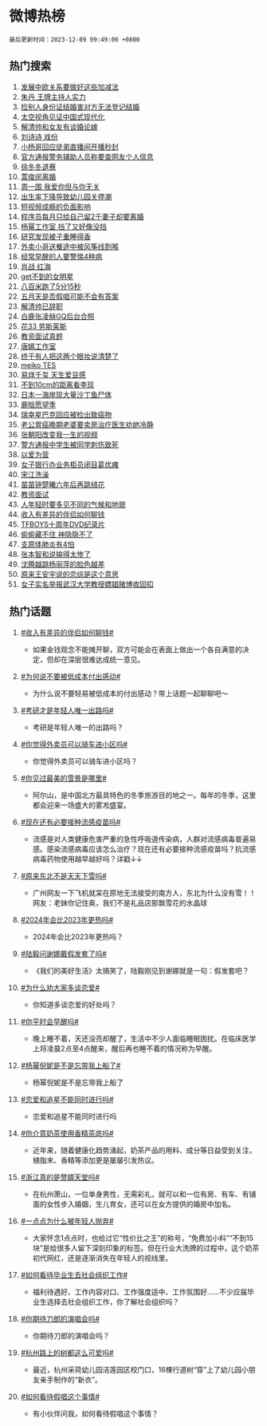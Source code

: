# 微博热榜

`最后更新时间：2023-12-09 09:49:00 +0800`

## 热门搜索

1. [发展中欧关系要做好这些加减法](https://m.weibo.cn/search?containerid=100103type%3D1%26t%3D10%26q%3D%23%E5%8F%91%E5%B1%95%E4%B8%AD%E6%AC%A7%E5%85%B3%E7%B3%BB%E8%A6%81%E5%81%9A%E5%A5%BD%E8%BF%99%E4%BA%9B%E5%8A%A0%E5%87%8F%E6%B3%95%23&stream_entry_id=51&isnewpage=1&extparam=seat%3D1%26c_type%3D51%26dgr%3D0%26q%3D%2523%25E5%258F%2591%25E5%25B1%2595%25E4%25B8%25AD%25E6%25AC%25A7%25E5%2585%25B3%25E7%25B3%25BB%25E8%25A6%2581%25E5%2581%259A%25E5%25A5%25BD%25E8%25BF%2599%25E4%25BA%259B%25E5%258A%25A0%25E5%2587%258F%25E6%25B3%2595%2523%26cate%3D10103%26filter_type%3Drealtimehot%26stream_entry_id%3D51%26pos%3D0%26display_time%3D1702086539%26pre_seqid%3D170208653943300380105)
1. [朱丹 王牌主持人实力](https://m.weibo.cn/search?containerid=100103type%3D1%26t%3D10%26q%3D%E6%9C%B1%E4%B8%B9+%E7%8E%8B%E7%89%8C%E4%B8%BB%E6%8C%81%E4%BA%BA%E5%AE%9E%E5%8A%9B&stream_entry_id=31&isnewpage=1&extparam=seat%3D1%26c_type%3D31%26dgr%3D0%26q%3D%25E6%259C%25B1%25E4%25B8%25B9%2520%25E7%258E%258B%25E7%2589%258C%25E4%25B8%25BB%25E6%258C%2581%25E4%25BA%25BA%25E5%25AE%259E%25E5%258A%259B%26flag%3D2%26filter_type%3Drealtimehot%26pos%3D0%26stream_entry_id%3D31%26band_rank%3D1%26realpos%3D1%26lcate%3D5001%26cate%3D5001%26display_time%3D1702086539%26pre_seqid%3D170208653943300380105)
1. [捡别人身份证结婚害对方无法登记结婚](https://m.weibo.cn/search?containerid=100103type%3D1%26t%3D10%26q%3D%23%E6%8D%A1%E5%88%AB%E4%BA%BA%E8%BA%AB%E4%BB%BD%E8%AF%81%E7%BB%93%E5%A9%9A%E5%AE%B3%E5%AF%B9%E6%96%B9%E6%97%A0%E6%B3%95%E7%99%BB%E8%AE%B0%E7%BB%93%E5%A9%9A%23&stream_entry_id=31&isnewpage=1&extparam=seat%3D1%26c_type%3D31%26dgr%3D0%26q%3D%2523%25E6%258D%25A1%25E5%2588%25AB%25E4%25BA%25BA%25E8%25BA%25AB%25E4%25BB%25BD%25E8%25AF%2581%25E7%25BB%2593%25E5%25A9%259A%25E5%25AE%25B3%25E5%25AF%25B9%25E6%2596%25B9%25E6%2597%25A0%25E6%25B3%2595%25E7%2599%25BB%25E8%25AE%25B0%25E7%25BB%2593%25E5%25A9%259A%2523%26flag%3D1%26filter_type%3Drealtimehot%26pos%3D1%26stream_entry_id%3D31%26band_rank%3D2%26realpos%3D2%26lcate%3D5001%26cate%3D5001%26display_time%3D1702086539%26pre_seqid%3D170208653943300380105)
1. [太空视角见证中国式现代化](https://m.weibo.cn/search?containerid=100103type%3D1%26t%3D10%26q%3D%23%E5%A4%AA%E7%A9%BA%E8%A7%86%E8%A7%92%E8%A7%81%E8%AF%81%E4%B8%AD%E5%9B%BD%E5%BC%8F%E7%8E%B0%E4%BB%A3%E5%8C%96%23&stream_entry_id=31&isnewpage=1&extparam=seat%3D1%26c_type%3D31%26dgr%3D0%26q%3D%2523%25E5%25A4%25AA%25E7%25A9%25BA%25E8%25A7%2586%25E8%25A7%2592%25E8%25A7%2581%25E8%25AF%2581%25E4%25B8%25AD%25E5%259B%25BD%25E5%25BC%258F%25E7%258E%25B0%25E4%25BB%25A3%25E5%258C%2596%2523%26flag%3D0%26filter_type%3Drealtimehot%26pos%3D2%26stream_entry_id%3D31%26band_rank%3D3%26realpos%3D3%26lcate%3D5001%26cate%3D5001%26display_time%3D1702086539%26pre_seqid%3D170208653943300380105)
1. [解清帅和女友有谈婚论嫁](https://m.weibo.cn/search?containerid=100103type%3D1%26t%3D10%26q%3D%23%E8%A7%A3%E6%B8%85%E5%B8%85%E5%92%8C%E5%A5%B3%E5%8F%8B%E6%9C%89%E8%B0%88%E5%A9%9A%E8%AE%BA%E5%AB%81%23&stream_entry_id=31&isnewpage=1&extparam=seat%3D1%26c_type%3D31%26dgr%3D0%26q%3D%2523%25E8%25A7%25A3%25E6%25B8%2585%25E5%25B8%2585%25E5%2592%258C%25E5%25A5%25B3%25E5%258F%258B%25E6%259C%2589%25E8%25B0%2588%25E5%25A9%259A%25E8%25AE%25BA%25E5%25AB%2581%2523%26flag%3D2%26filter_type%3Drealtimehot%26pos%3D3%26stream_entry_id%3D31%26band_rank%3D4%26realpos%3D4%26lcate%3D5001%26cate%3D5001%26display_time%3D1702086539%26pre_seqid%3D170208653943300380105)
1. [刘诗诗 戏份](https://m.weibo.cn/search?containerid=100103type%3D1%26t%3D10%26q%3D%E5%88%98%E8%AF%97%E8%AF%97+%E6%88%8F%E4%BB%BD&stream_entry_id=31&isnewpage=1&extparam=seat%3D1%26c_type%3D31%26dgr%3D0%26q%3D%25E5%2588%2598%25E8%25AF%2597%25E8%25AF%2597%2520%25E6%2588%258F%25E4%25BB%25BD%26flag%3D1%26filter_type%3Drealtimehot%26pos%3D4%26stream_entry_id%3D31%26band_rank%3D5%26realpos%3D5%26lcate%3D5001%26cate%3D5001%26display_time%3D1702086539%26pre_seqid%3D170208653943300380105)
1. [小杨哥回应徒弟直播间开播秒封](https://m.weibo.cn/search?containerid=100103type%3D1%26t%3D10%26q%3D%23%E5%B0%8F%E6%9D%A8%E5%93%A5%E5%9B%9E%E5%BA%94%E5%BE%92%E5%BC%9F%E7%9B%B4%E6%92%AD%E9%97%B4%E5%BC%80%E6%92%AD%E7%A7%92%E5%B0%81%23&stream_entry_id=31&isnewpage=1&extparam=seat%3D1%26c_type%3D31%26dgr%3D0%26q%3D%2523%25E5%25B0%258F%25E6%259D%25A8%25E5%2593%25A5%25E5%259B%259E%25E5%25BA%2594%25E5%25BE%2592%25E5%25BC%259F%25E7%259B%25B4%25E6%2592%25AD%25E9%2597%25B4%25E5%25BC%2580%25E6%2592%25AD%25E7%25A7%2592%25E5%25B0%2581%2523%26flag%3D2%26filter_type%3Drealtimehot%26pos%3D5%26stream_entry_id%3D31%26band_rank%3D6%26realpos%3D6%26lcate%3D5001%26cate%3D5001%26display_time%3D1702086539%26pre_seqid%3D170208653943300380105)
1. [官方通报警务辅助人员称要查网友个人信息](https://m.weibo.cn/search?containerid=100103type%3D1%26t%3D10%26q%3D%23%E5%AE%98%E6%96%B9%E9%80%9A%E6%8A%A5%E8%AD%A6%E5%8A%A1%E8%BE%85%E5%8A%A9%E4%BA%BA%E5%91%98%E7%A7%B0%E8%A6%81%E6%9F%A5%E7%BD%91%E5%8F%8B%E4%B8%AA%E4%BA%BA%E4%BF%A1%E6%81%AF%23&stream_entry_id=31&isnewpage=1&extparam=seat%3D1%26c_type%3D31%26dgr%3D0%26q%3D%2523%25E5%25AE%2598%25E6%2596%25B9%25E9%2580%259A%25E6%258A%25A5%25E8%25AD%25A6%25E5%258A%25A1%25E8%25BE%2585%25E5%258A%25A9%25E4%25BA%25BA%25E5%2591%2598%25E7%25A7%25B0%25E8%25A6%2581%25E6%259F%25A5%25E7%25BD%2591%25E5%258F%258B%25E4%25B8%25AA%25E4%25BA%25BA%25E4%25BF%25A1%25E6%2581%25AF%2523%26flag%3D16%26filter_type%3Drealtimehot%26pos%3D6%26stream_entry_id%3D31%26band_rank%3D7%26realpos%3D7%26lcate%3D5001%26cate%3D5001%26display_time%3D1702086539%26pre_seqid%3D170208653943300380105)
1. [徐冬冬退赛](https://m.weibo.cn/search?containerid=100103type%3D1%26t%3D10%26q%3D%23%E5%BE%90%E5%86%AC%E5%86%AC%E9%80%80%E8%B5%9B%23&stream_entry_id=31&isnewpage=1&extparam=seat%3D1%26c_type%3D31%26dgr%3D0%26q%3D%2523%25E5%25BE%2590%25E5%2586%25AC%25E5%2586%25AC%25E9%2580%2580%25E8%25B5%259B%2523%26flag%3D1%26filter_type%3Drealtimehot%26pos%3D7%26stream_entry_id%3D31%26band_rank%3D8%26realpos%3D8%26lcate%3D5001%26cate%3D5001%26display_time%3D1702086539%26pre_seqid%3D170208653943300380105)
1. [蒿俊闵离婚](https://m.weibo.cn/search?containerid=100103type%3D1%26t%3D10%26q%3D%23%E8%92%BF%E4%BF%8A%E9%97%B5%E7%A6%BB%E5%A9%9A%23&stream_entry_id=31&isnewpage=1&extparam=seat%3D1%26c_type%3D31%26dgr%3D0%26q%3D%2523%25E8%2592%25BF%25E4%25BF%258A%25E9%2597%25B5%25E7%25A6%25BB%25E5%25A9%259A%2523%26flag%3D1%26filter_type%3Drealtimehot%26pos%3D8%26stream_entry_id%3D31%26band_rank%3D9%26realpos%3D9%26lcate%3D5001%26cate%3D5001%26display_time%3D1702086539%26pre_seqid%3D170208653943300380105)
1. [周一围 我爱你但与你无关](https://m.weibo.cn/search?containerid=100103type%3D1%26t%3D10%26q%3D%E5%91%A8%E4%B8%80%E5%9B%B4+%E6%88%91%E7%88%B1%E4%BD%A0%E4%BD%86%E4%B8%8E%E4%BD%A0%E6%97%A0%E5%85%B3&stream_entry_id=31&isnewpage=1&extparam=seat%3D1%26c_type%3D31%26dgr%3D0%26q%3D%25E5%2591%25A8%25E4%25B8%2580%25E5%259B%25B4%2520%25E6%2588%2591%25E7%2588%25B1%25E4%25BD%25A0%25E4%25BD%2586%25E4%25B8%258E%25E4%25BD%25A0%25E6%2597%25A0%25E5%2585%25B3%26flag%3D1%26filter_type%3Drealtimehot%26pos%3D9%26stream_entry_id%3D31%26band_rank%3D10%26realpos%3D10%26lcate%3D5001%26cate%3D5001%26display_time%3D1702086539%26pre_seqid%3D170208653943300380105)
1. [出生率下降导致幼儿园关停潮](https://m.weibo.cn/search?containerid=100103type%3D1%26t%3D10%26q%3D%23%E5%87%BA%E7%94%9F%E7%8E%87%E4%B8%8B%E9%99%8D%E5%AF%BC%E8%87%B4%E5%B9%BC%E5%84%BF%E5%9B%AD%E5%85%B3%E5%81%9C%E6%BD%AE%23&stream_entry_id=31&isnewpage=1&extparam=seat%3D1%26c_type%3D31%26dgr%3D0%26q%3D%2523%25E5%2587%25BA%25E7%2594%259F%25E7%258E%2587%25E4%25B8%258B%25E9%2599%258D%25E5%25AF%25BC%25E8%2587%25B4%25E5%25B9%25BC%25E5%2584%25BF%25E5%259B%25AD%25E5%2585%25B3%25E5%2581%259C%25E6%25BD%25AE%2523%26flag%3D2%26filter_type%3Drealtimehot%26pos%3D10%26stream_entry_id%3D31%26band_rank%3D11%26realpos%3D11%26lcate%3D5001%26cate%3D5001%26display_time%3D1702086539%26pre_seqid%3D170208653943300380105)
1. [短视频成瘾的负面影响](https://m.weibo.cn/search?containerid=100103type%3D1%26t%3D10%26q%3D%E7%9F%AD%E8%A7%86%E9%A2%91%E6%88%90%E7%98%BE%E7%9A%84%E8%B4%9F%E9%9D%A2%E5%BD%B1%E5%93%8D&stream_entry_id=31&isnewpage=1&extparam=seat%3D1%26c_type%3D31%26dgr%3D0%26q%3D%25E7%259F%25AD%25E8%25A7%2586%25E9%25A2%2591%25E6%2588%2590%25E7%2598%25BE%25E7%259A%2584%25E8%25B4%259F%25E9%259D%25A2%25E5%25BD%25B1%25E5%2593%258D%26flag%3D1%26filter_type%3Drealtimehot%26pos%3D11%26stream_entry_id%3D31%26band_rank%3D12%26realpos%3D12%26lcate%3D5001%26cate%3D5001%26display_time%3D1702086539%26pre_seqid%3D170208653943300380105)
1. [程序员每月只给自己留2千妻子却要离婚](https://m.weibo.cn/search?containerid=100103type%3D1%26t%3D10%26q%3D%23%E7%A8%8B%E5%BA%8F%E5%91%98%E6%AF%8F%E6%9C%88%E5%8F%AA%E7%BB%99%E8%87%AA%E5%B7%B1%E7%95%992%E5%8D%83%E5%A6%BB%E5%AD%90%E5%8D%B4%E8%A6%81%E7%A6%BB%E5%A9%9A%23&stream_entry_id=31&isnewpage=1&extparam=seat%3D1%26c_type%3D31%26dgr%3D0%26q%3D%2523%25E7%25A8%258B%25E5%25BA%258F%25E5%2591%2598%25E6%25AF%258F%25E6%259C%2588%25E5%258F%25AA%25E7%25BB%2599%25E8%2587%25AA%25E5%25B7%25B1%25E7%2595%25992%25E5%258D%2583%25E5%25A6%25BB%25E5%25AD%2590%25E5%258D%25B4%25E8%25A6%2581%25E7%25A6%25BB%25E5%25A9%259A%2523%26flag%3D0%26filter_type%3Drealtimehot%26pos%3D12%26stream_entry_id%3D31%26band_rank%3D13%26realpos%3D13%26lcate%3D5001%26cate%3D5001%26display_time%3D1702086539%26pre_seqid%3D170208653943300380105)
1. [杨幂工作室 挡了又好像没挡](https://m.weibo.cn/search?containerid=100103type%3D1%26t%3D10%26q%3D%E6%9D%A8%E5%B9%82%E5%B7%A5%E4%BD%9C%E5%AE%A4+%E6%8C%A1%E4%BA%86%E5%8F%88%E5%A5%BD%E5%83%8F%E6%B2%A1%E6%8C%A1&stream_entry_id=31&isnewpage=1&extparam=seat%3D1%26c_type%3D31%26dgr%3D0%26q%3D%25E6%259D%25A8%25E5%25B9%2582%25E5%25B7%25A5%25E4%25BD%259C%25E5%25AE%25A4%2520%25E6%258C%25A1%25E4%25BA%2586%25E5%258F%2588%25E5%25A5%25BD%25E5%2583%258F%25E6%25B2%25A1%25E6%258C%25A1%26flag%3D2%26filter_type%3Drealtimehot%26pos%3D13%26stream_entry_id%3D31%26band_rank%3D14%26realpos%3D14%26lcate%3D5001%26cate%3D5001%26display_time%3D1702086539%26pre_seqid%3D170208653943300380105)
1. [研究发现被子重睡得香](https://m.weibo.cn/search?containerid=100103type%3D1%26t%3D10%26q%3D%23%E7%A0%94%E7%A9%B6%E5%8F%91%E7%8E%B0%E8%A2%AB%E5%AD%90%E9%87%8D%E7%9D%A1%E5%BE%97%E9%A6%99%23&stream_entry_id=31&isnewpage=1&extparam=seat%3D1%26c_type%3D31%26dgr%3D0%26q%3D%2523%25E7%25A0%2594%25E7%25A9%25B6%25E5%258F%2591%25E7%258E%25B0%25E8%25A2%25AB%25E5%25AD%2590%25E9%2587%258D%25E7%259D%25A1%25E5%25BE%2597%25E9%25A6%2599%2523%26flag%3D0%26filter_type%3Drealtimehot%26pos%3D14%26stream_entry_id%3D31%26band_rank%3D15%26realpos%3D15%26lcate%3D5001%26cate%3D5001%26display_time%3D1702086539%26pre_seqid%3D170208653943300380105)
1. [外卖小哥送餐途中被风筝线割喉](https://m.weibo.cn/search?containerid=100103type%3D1%26t%3D10%26q%3D%23%E5%A4%96%E5%8D%96%E5%B0%8F%E5%93%A5%E9%80%81%E9%A4%90%E9%80%94%E4%B8%AD%E8%A2%AB%E9%A3%8E%E7%AD%9D%E7%BA%BF%E5%89%B2%E5%96%89%23&stream_entry_id=31&isnewpage=1&extparam=seat%3D1%26c_type%3D31%26dgr%3D0%26q%3D%2523%25E5%25A4%2596%25E5%258D%2596%25E5%25B0%258F%25E5%2593%25A5%25E9%2580%2581%25E9%25A4%2590%25E9%2580%2594%25E4%25B8%25AD%25E8%25A2%25AB%25E9%25A3%258E%25E7%25AD%259D%25E7%25BA%25BF%25E5%2589%25B2%25E5%2596%2589%2523%26flag%3D0%26filter_type%3Drealtimehot%26pos%3D15%26stream_entry_id%3D31%26band_rank%3D16%26realpos%3D16%26lcate%3D5001%26cate%3D5001%26display_time%3D1702086539%26pre_seqid%3D170208653943300380105)
1. [经常早醒的人要警惕4种病](https://m.weibo.cn/search?containerid=100103type%3D1%26t%3D10%26q%3D%23%E7%BB%8F%E5%B8%B8%E6%97%A9%E9%86%92%E7%9A%84%E4%BA%BA%E8%A6%81%E8%AD%A6%E6%83%954%E7%A7%8D%E7%97%85%23&stream_entry_id=31&isnewpage=1&extparam=seat%3D1%26c_type%3D31%26dgr%3D0%26q%3D%2523%25E7%25BB%258F%25E5%25B8%25B8%25E6%2597%25A9%25E9%2586%2592%25E7%259A%2584%25E4%25BA%25BA%25E8%25A6%2581%25E8%25AD%25A6%25E6%2583%25954%25E7%25A7%258D%25E7%2597%2585%2523%26flag%3D1%26filter_type%3Drealtimehot%26pos%3D16%26stream_entry_id%3D31%26band_rank%3D17%26realpos%3D17%26lcate%3D5001%26cate%3D5001%26display_time%3D1702086539%26pre_seqid%3D170208653943300380105)
1. [肖战 红海](https://m.weibo.cn/search?containerid=100103type%3D1%26t%3D10%26q%3D%E8%82%96%E6%88%98+%E7%BA%A2%E6%B5%B7&stream_entry_id=31&isnewpage=1&extparam=seat%3D1%26c_type%3D31%26dgr%3D0%26q%3D%25E8%2582%2596%25E6%2588%2598%2520%25E7%25BA%25A2%25E6%25B5%25B7%26flag%3D0%26filter_type%3Drealtimehot%26pos%3D17%26stream_entry_id%3D31%26band_rank%3D18%26realpos%3D18%26lcate%3D5001%26cate%3D5001%26display_time%3D1702086539%26pre_seqid%3D170208653943300380105)
1. [get不到的女明星](https://m.weibo.cn/search?containerid=100103type%3D1%26t%3D10%26q%3Dget%E4%B8%8D%E5%88%B0%E7%9A%84%E5%A5%B3%E6%98%8E%E6%98%9F&stream_entry_id=31&isnewpage=1&extparam=seat%3D1%26c_type%3D31%26dgr%3D0%26q%3Dget%25E4%25B8%258D%25E5%2588%25B0%25E7%259A%2584%25E5%25A5%25B3%25E6%2598%258E%25E6%2598%259F%26flag%3D0%26filter_type%3Drealtimehot%26pos%3D18%26stream_entry_id%3D31%26band_rank%3D19%26realpos%3D19%26lcate%3D5001%26cate%3D5001%26display_time%3D1702086539%26pre_seqid%3D170208653943300380105)
1. [八百米跑了5分15秒](https://m.weibo.cn/search?containerid=100103type%3D1%26t%3D10%26q%3D%E5%85%AB%E7%99%BE%E7%B1%B3%E8%B7%91%E4%BA%865%E5%88%8615%E7%A7%92&stream_entry_id=31&isnewpage=1&extparam=seat%3D1%26c_type%3D31%26dgr%3D0%26q%3D%25E5%2585%25AB%25E7%2599%25BE%25E7%25B1%25B3%25E8%25B7%2591%25E4%25BA%25865%25E5%2588%258615%25E7%25A7%2592%26flag%3D1%26filter_type%3Drealtimehot%26pos%3D19%26stream_entry_id%3D31%26band_rank%3D20%26realpos%3D20%26lcate%3D5001%26cate%3D5001%26display_time%3D1702086539%26pre_seqid%3D170208653943300380105)
1. [五月天是否假唱可能不会有答案](https://m.weibo.cn/search?containerid=100103type%3D1%26t%3D10%26q%3D%23%E4%BA%94%E6%9C%88%E5%A4%A9%E6%98%AF%E5%90%A6%E5%81%87%E5%94%B1%E5%8F%AF%E8%83%BD%E4%B8%8D%E4%BC%9A%E6%9C%89%E7%AD%94%E6%A1%88%23&stream_entry_id=31&isnewpage=1&extparam=seat%3D1%26c_type%3D31%26dgr%3D0%26q%3D%2523%25E4%25BA%2594%25E6%259C%2588%25E5%25A4%25A9%25E6%2598%25AF%25E5%2590%25A6%25E5%2581%2587%25E5%2594%25B1%25E5%258F%25AF%25E8%2583%25BD%25E4%25B8%258D%25E4%25BC%259A%25E6%259C%2589%25E7%25AD%2594%25E6%25A1%2588%2523%26flag%3D0%26filter_type%3Drealtimehot%26pos%3D20%26stream_entry_id%3D31%26band_rank%3D21%26realpos%3D21%26lcate%3D5001%26cate%3D5001%26display_time%3D1702086539%26pre_seqid%3D170208653943300380105)
1. [解清帅已辞职](https://m.weibo.cn/search?containerid=100103type%3D1%26t%3D10%26q%3D%23%E8%A7%A3%E6%B8%85%E5%B8%85%E5%B7%B2%E8%BE%9E%E8%81%8C%23&stream_entry_id=31&isnewpage=1&extparam=seat%3D1%26c_type%3D31%26dgr%3D0%26q%3D%2523%25E8%25A7%25A3%25E6%25B8%2585%25E5%25B8%2585%25E5%25B7%25B2%25E8%25BE%259E%25E8%2581%258C%2523%26flag%3D0%26filter_type%3Drealtimehot%26pos%3D21%26stream_entry_id%3D31%26band_rank%3D22%26realpos%3D22%26lcate%3D5001%26cate%3D5001%26display_time%3D1702086539%26pre_seqid%3D170208653943300380105)
1. [白鹿张凌赫GQ后台合照](https://m.weibo.cn/search?containerid=100103type%3D1%26t%3D10%26q%3D%23%E7%99%BD%E9%B9%BF%E5%BC%A0%E5%87%8C%E8%B5%ABGQ%E5%90%8E%E5%8F%B0%E5%90%88%E7%85%A7%23&stream_entry_id=31&isnewpage=1&extparam=seat%3D1%26c_type%3D31%26dgr%3D0%26q%3D%2523%25E7%2599%25BD%25E9%25B9%25BF%25E5%25BC%25A0%25E5%2587%258C%25E8%25B5%25ABGQ%25E5%2590%258E%25E5%258F%25B0%25E5%2590%2588%25E7%2585%25A7%2523%26flag%3D0%26filter_type%3Drealtimehot%26pos%3D22%26stream_entry_id%3D31%26band_rank%3D23%26realpos%3D23%26lcate%3D5001%26cate%3D5001%26display_time%3D1702086539%26pre_seqid%3D170208653943300380105)
1. [花33 劳斯莱斯](https://m.weibo.cn/search?containerid=100103type%3D1%26t%3D10%26q%3D%E8%8A%B133+%E5%8A%B3%E6%96%AF%E8%8E%B1%E6%96%AF&stream_entry_id=31&isnewpage=1&extparam=seat%3D1%26c_type%3D31%26dgr%3D0%26q%3D%25E8%258A%25B133%2520%25E5%258A%25B3%25E6%2596%25AF%25E8%258E%25B1%25E6%2596%25AF%26flag%3D0%26filter_type%3Drealtimehot%26pos%3D23%26stream_entry_id%3D31%26band_rank%3D24%26realpos%3D24%26lcate%3D5001%26cate%3D5001%26display_time%3D1702086539%26pre_seqid%3D170208653943300380105)
1. [教资面试真题](https://m.weibo.cn/search?containerid=100103type%3D1%26t%3D10%26q%3D%E6%95%99%E8%B5%84%E9%9D%A2%E8%AF%95%E7%9C%9F%E9%A2%98&stream_entry_id=31&isnewpage=1&extparam=seat%3D1%26c_type%3D31%26dgr%3D0%26q%3D%25E6%2595%2599%25E8%25B5%2584%25E9%259D%25A2%25E8%25AF%2595%25E7%259C%259F%25E9%25A2%2598%26flag%3D1%26filter_type%3Drealtimehot%26pos%3D24%26stream_entry_id%3D31%26band_rank%3D25%26realpos%3D25%26lcate%3D5001%26cate%3D5001%26display_time%3D1702086539%26pre_seqid%3D170208653943300380105)
1. [唐嫣工作室](https://m.weibo.cn/search?containerid=100103type%3D1%26t%3D10%26q%3D%E5%94%90%E5%AB%A3%E5%B7%A5%E4%BD%9C%E5%AE%A4&stream_entry_id=31&isnewpage=1&extparam=seat%3D1%26c_type%3D31%26dgr%3D0%26q%3D%25E5%2594%2590%25E5%25AB%25A3%25E5%25B7%25A5%25E4%25BD%259C%25E5%25AE%25A4%26flag%3D1%26filter_type%3Drealtimehot%26pos%3D25%26stream_entry_id%3D31%26band_rank%3D26%26realpos%3D26%26lcate%3D5001%26cate%3D5001%26display_time%3D1702086539%26pre_seqid%3D170208653943300380105)
1. [终于有人把这两个眼妆说清楚了](https://m.weibo.cn/search?containerid=100103type%3D1%26t%3D10%26q%3D%E7%BB%88%E4%BA%8E%E6%9C%89%E4%BA%BA%E6%8A%8A%E8%BF%99%E4%B8%A4%E4%B8%AA%E7%9C%BC%E5%A6%86%E8%AF%B4%E6%B8%85%E6%A5%9A%E4%BA%86&stream_entry_id=31&isnewpage=1&extparam=seat%3D1%26c_type%3D31%26dgr%3D0%26q%3D%25E7%25BB%2588%25E4%25BA%258E%25E6%259C%2589%25E4%25BA%25BA%25E6%258A%258A%25E8%25BF%2599%25E4%25B8%25A4%25E4%25B8%25AA%25E7%259C%25BC%25E5%25A6%2586%25E8%25AF%25B4%25E6%25B8%2585%25E6%25A5%259A%25E4%25BA%2586%26flag%3D1%26filter_type%3Drealtimehot%26pos%3D26%26stream_entry_id%3D31%26band_rank%3D27%26realpos%3D27%26lcate%3D5001%26cate%3D5001%26display_time%3D1702086539%26pre_seqid%3D170208653943300380105)
1. [meiko TES](https://m.weibo.cn/search?containerid=100103type%3D1%26t%3D10%26q%3Dmeiko+TES&stream_entry_id=31&isnewpage=1&extparam=seat%3D1%26c_type%3D31%26dgr%3D0%26q%3Dmeiko%2520TES%26flag%3D1%26filter_type%3Drealtimehot%26pos%3D27%26stream_entry_id%3D31%26band_rank%3D28%26realpos%3D28%26lcate%3D5001%26cate%3D5001%26display_time%3D1702086539%26pre_seqid%3D170208653943300380105)
1. [易烊千玺 天生爱豆感](https://m.weibo.cn/search?containerid=100103type%3D1%26t%3D10%26q%3D%E6%98%93%E7%83%8A%E5%8D%83%E7%8E%BA+%E5%A4%A9%E7%94%9F%E7%88%B1%E8%B1%86%E6%84%9F&stream_entry_id=31&isnewpage=1&extparam=seat%3D1%26c_type%3D31%26dgr%3D0%26q%3D%25E6%2598%2593%25E7%2583%258A%25E5%258D%2583%25E7%258E%25BA%2520%25E5%25A4%25A9%25E7%2594%259F%25E7%2588%25B1%25E8%25B1%2586%25E6%2584%259F%26flag%3D0%26filter_type%3Drealtimehot%26pos%3D28%26stream_entry_id%3D31%26band_rank%3D29%26realpos%3D29%26lcate%3D5001%26cate%3D5001%26display_time%3D1702086539%26pre_seqid%3D170208653943300380105)
1. [不到10cm的距离看李现](https://m.weibo.cn/search?containerid=100103type%3D1%26t%3D10%26q%3D%E4%B8%8D%E5%88%B010cm%E7%9A%84%E8%B7%9D%E7%A6%BB%E7%9C%8B%E6%9D%8E%E7%8E%B0&stream_entry_id=31&isnewpage=1&extparam=seat%3D1%26c_type%3D31%26dgr%3D0%26q%3D%25E4%25B8%258D%25E5%2588%25B010cm%25E7%259A%2584%25E8%25B7%259D%25E7%25A6%25BB%25E7%259C%258B%25E6%259D%258E%25E7%258E%25B0%26flag%3D1%26filter_type%3Drealtimehot%26pos%3D29%26stream_entry_id%3D31%26band_rank%3D30%26realpos%3D30%26lcate%3D5001%26cate%3D5001%26display_time%3D1702086539%26pre_seqid%3D170208653943300380105)
1. [日本一海岸现大量沙丁鱼尸体](https://m.weibo.cn/search?containerid=100103type%3D1%26t%3D10%26q%3D%23%E6%97%A5%E6%9C%AC%E4%B8%80%E6%B5%B7%E5%B2%B8%E7%8E%B0%E5%A4%A7%E9%87%8F%E6%B2%99%E4%B8%81%E9%B1%BC%E5%B0%B8%E4%BD%93%23&stream_entry_id=31&isnewpage=1&extparam=seat%3D1%26c_type%3D31%26dgr%3D0%26q%3D%2523%25E6%2597%25A5%25E6%259C%25AC%25E4%25B8%2580%25E6%25B5%25B7%25E5%25B2%25B8%25E7%258E%25B0%25E5%25A4%25A7%25E9%2587%258F%25E6%25B2%2599%25E4%25B8%2581%25E9%25B1%25BC%25E5%25B0%25B8%25E4%25BD%2593%2523%26flag%3D1%26filter_type%3Drealtimehot%26pos%3D30%26stream_entry_id%3D31%26band_rank%3D31%26realpos%3D31%26lcate%3D5001%26cate%3D5001%26display_time%3D1702086539%26pre_seqid%3D170208653943300380105)
1. [鹿晗愿望季](https://m.weibo.cn/search?containerid=100103type%3D1%26t%3D10%26q%3D%E9%B9%BF%E6%99%97%E6%84%BF%E6%9C%9B%E5%AD%A3&stream_entry_id=31&isnewpage=1&extparam=seat%3D1%26c_type%3D31%26dgr%3D0%26q%3D%25E9%25B9%25BF%25E6%2599%2597%25E6%2584%25BF%25E6%259C%259B%25E5%25AD%25A3%26flag%3D1%26filter_type%3Drealtimehot%26pos%3D31%26stream_entry_id%3D31%26band_rank%3D32%26realpos%3D32%26lcate%3D5001%26cate%3D5001%26display_time%3D1702086539%26pre_seqid%3D170208653943300380105)
1. [瑞幸星巴克回应被检出致癌物](https://m.weibo.cn/search?containerid=100103type%3D1%26t%3D10%26q%3D%23%E7%91%9E%E5%B9%B8%E6%98%9F%E5%B7%B4%E5%85%8B%E5%9B%9E%E5%BA%94%E8%A2%AB%E6%A3%80%E5%87%BA%E8%87%B4%E7%99%8C%E7%89%A9%23&stream_entry_id=31&isnewpage=1&extparam=seat%3D1%26c_type%3D31%26dgr%3D0%26q%3D%2523%25E7%2591%259E%25E5%25B9%25B8%25E6%2598%259F%25E5%25B7%25B4%25E5%2585%258B%25E5%259B%259E%25E5%25BA%2594%25E8%25A2%25AB%25E6%25A3%2580%25E5%2587%25BA%25E8%2587%25B4%25E7%2599%258C%25E7%2589%25A9%2523%26flag%3D0%26filter_type%3Drealtimehot%26pos%3D32%26stream_entry_id%3D31%26band_rank%3D33%26realpos%3D33%26lcate%3D5001%26cate%3D5001%26display_time%3D1702086539%26pre_seqid%3D170208653943300380105)
1. [老公胃癌晚期老婆要卖房治疗医生劝她冷静](https://m.weibo.cn/search?containerid=100103type%3D1%26t%3D10%26q%3D%23%E8%80%81%E5%85%AC%E8%83%83%E7%99%8C%E6%99%9A%E6%9C%9F%E8%80%81%E5%A9%86%E8%A6%81%E5%8D%96%E6%88%BF%E6%B2%BB%E7%96%97%E5%8C%BB%E7%94%9F%E5%8A%9D%E5%A5%B9%E5%86%B7%E9%9D%99%23&stream_entry_id=31&isnewpage=1&extparam=seat%3D1%26c_type%3D31%26dgr%3D0%26q%3D%2523%25E8%2580%2581%25E5%2585%25AC%25E8%2583%2583%25E7%2599%258C%25E6%2599%259A%25E6%259C%259F%25E8%2580%2581%25E5%25A9%2586%25E8%25A6%2581%25E5%258D%2596%25E6%2588%25BF%25E6%25B2%25BB%25E7%2596%2597%25E5%258C%25BB%25E7%2594%259F%25E5%258A%259D%25E5%25A5%25B9%25E5%2586%25B7%25E9%259D%2599%2523%26flag%3D32768%26filter_type%3Drealtimehot%26pos%3D33%26stream_entry_id%3D31%26band_rank%3D34%26realpos%3D34%26lcate%3D5001%26cate%3D5001%26display_time%3D1702086539%26pre_seqid%3D170208653943300380105)
1. [张朝阳改变我一生的视频](https://m.weibo.cn/search?containerid=100103type%3D1%26t%3D10%26q%3D%E5%BC%A0%E6%9C%9D%E9%98%B3%E6%94%B9%E5%8F%98%E6%88%91%E4%B8%80%E7%94%9F%E7%9A%84%E8%A7%86%E9%A2%91&stream_entry_id=31&isnewpage=1&extparam=seat%3D1%26c_type%3D31%26dgr%3D0%26q%3D%25E5%25BC%25A0%25E6%259C%259D%25E9%2598%25B3%25E6%2594%25B9%25E5%258F%2598%25E6%2588%2591%25E4%25B8%2580%25E7%2594%259F%25E7%259A%2584%25E8%25A7%2586%25E9%25A2%2591%26flag%3D1%26filter_type%3Drealtimehot%26pos%3D34%26stream_entry_id%3D31%26band_rank%3D35%26realpos%3D35%26lcate%3D5001%26cate%3D5001%26display_time%3D1702086539%26pre_seqid%3D170208653943300380105)
1. [警方通报中学生被同学刺伤致死](https://m.weibo.cn/search?containerid=100103type%3D1%26t%3D10%26q%3D%23%E8%AD%A6%E6%96%B9%E9%80%9A%E6%8A%A5%E4%B8%AD%E5%AD%A6%E7%94%9F%E8%A2%AB%E5%90%8C%E5%AD%A6%E5%88%BA%E4%BC%A4%E8%87%B4%E6%AD%BB%23&stream_entry_id=31&isnewpage=1&extparam=seat%3D1%26c_type%3D31%26dgr%3D0%26q%3D%2523%25E8%25AD%25A6%25E6%2596%25B9%25E9%2580%259A%25E6%258A%25A5%25E4%25B8%25AD%25E5%25AD%25A6%25E7%2594%259F%25E8%25A2%25AB%25E5%2590%258C%25E5%25AD%25A6%25E5%2588%25BA%25E4%25BC%25A4%25E8%2587%25B4%25E6%25AD%25BB%2523%26flag%3D1%26filter_type%3Drealtimehot%26pos%3D35%26stream_entry_id%3D31%26band_rank%3D36%26realpos%3D36%26lcate%3D5001%26cate%3D5001%26display_time%3D1702086539%26pre_seqid%3D170208653943300380105)
1. [以爱为营](https://m.weibo.cn/search?containerid=100103type%3D1%26t%3D10%26q%3D%23%E4%BB%A5%E7%88%B1%E4%B8%BA%E8%90%A5%23&stream_entry_id=31&isnewpage=1&extparam=seat%3D1%26c_type%3D31%26dgr%3D0%26q%3D%2523%25E4%25BB%25A5%25E7%2588%25B1%25E4%25B8%25BA%25E8%2590%25A5%2523%26flag%3D0%26filter_type%3Drealtimehot%26pos%3D36%26stream_entry_id%3D31%26band_rank%3D37%26realpos%3D37%26lcate%3D5001%26cate%3D5001%26display_time%3D1702086539%26pre_seqid%3D170208653943300380105)
1. [女子银行办业务柜员闭目葛优瘫](https://m.weibo.cn/search?containerid=100103type%3D1%26t%3D10%26q%3D%23%E5%A5%B3%E5%AD%90%E9%93%B6%E8%A1%8C%E5%8A%9E%E4%B8%9A%E5%8A%A1%E6%9F%9C%E5%91%98%E9%97%AD%E7%9B%AE%E8%91%9B%E4%BC%98%E7%98%AB%23&stream_entry_id=31&isnewpage=1&extparam=seat%3D1%26c_type%3D31%26dgr%3D0%26q%3D%2523%25E5%25A5%25B3%25E5%25AD%2590%25E9%2593%25B6%25E8%25A1%258C%25E5%258A%259E%25E4%25B8%259A%25E5%258A%25A1%25E6%259F%259C%25E5%2591%2598%25E9%2597%25AD%25E7%259B%25AE%25E8%2591%259B%25E4%25BC%2598%25E7%2598%25AB%2523%26flag%3D0%26filter_type%3Drealtimehot%26pos%3D37%26stream_entry_id%3D31%26band_rank%3D38%26realpos%3D38%26lcate%3D5001%26cate%3D5001%26display_time%3D1702086539%26pre_seqid%3D170208653943300380105)
1. [宋江洗澡](https://m.weibo.cn/search?containerid=100103type%3D1%26t%3D10%26q%3D%23%E5%AE%8B%E6%B1%9F%E6%B4%97%E6%BE%A1%23&stream_entry_id=31&isnewpage=1&extparam=seat%3D1%26c_type%3D31%26dgr%3D0%26q%3D%2523%25E5%25AE%258B%25E6%25B1%259F%25E6%25B4%2597%25E6%25BE%25A1%2523%26flag%3D0%26filter_type%3Drealtimehot%26pos%3D38%26stream_entry_id%3D31%26band_rank%3D39%26realpos%3D39%26lcate%3D5001%26cate%3D5001%26display_time%3D1702086539%26pre_seqid%3D170208653943300380105)
1. [苗苗钟楚曦六年后再跳绒花](https://m.weibo.cn/search?containerid=100103type%3D1%26t%3D10%26q%3D%23%E8%8B%97%E8%8B%97%E9%92%9F%E6%A5%9A%E6%9B%A6%E5%85%AD%E5%B9%B4%E5%90%8E%E5%86%8D%E8%B7%B3%E7%BB%92%E8%8A%B1%23&stream_entry_id=31&isnewpage=1&extparam=seat%3D1%26c_type%3D31%26dgr%3D0%26q%3D%2523%25E8%258B%2597%25E8%258B%2597%25E9%2592%259F%25E6%25A5%259A%25E6%259B%25A6%25E5%2585%25AD%25E5%25B9%25B4%25E5%2590%258E%25E5%2586%258D%25E8%25B7%25B3%25E7%25BB%2592%25E8%258A%25B1%2523%26flag%3D0%26filter_type%3Drealtimehot%26pos%3D39%26stream_entry_id%3D31%26band_rank%3D40%26realpos%3D40%26lcate%3D5001%26cate%3D5001%26display_time%3D1702086539%26pre_seqid%3D170208653943300380105)
1. [教资面试](https://m.weibo.cn/search?containerid=100103type%3D1%26t%3D10%26q%3D%E6%95%99%E8%B5%84%E9%9D%A2%E8%AF%95&stream_entry_id=31&isnewpage=1&extparam=seat%3D1%26c_type%3D31%26dgr%3D0%26q%3D%25E6%2595%2599%25E8%25B5%2584%25E9%259D%25A2%25E8%25AF%2595%26flag%3D0%26filter_type%3Drealtimehot%26pos%3D40%26stream_entry_id%3D31%26band_rank%3D41%26realpos%3D41%26lcate%3D5001%26cate%3D5001%26display_time%3D1702086539%26pre_seqid%3D170208653943300380105)
1. [人年轻时要多见不同的气候和地貌](https://m.weibo.cn/search?containerid=100103type%3D1%26t%3D10%26q%3D%E4%BA%BA%E5%B9%B4%E8%BD%BB%E6%97%B6%E8%A6%81%E5%A4%9A%E8%A7%81%E4%B8%8D%E5%90%8C%E7%9A%84%E6%B0%94%E5%80%99%E5%92%8C%E5%9C%B0%E8%B2%8C&stream_entry_id=31&isnewpage=1&extparam=seat%3D1%26c_type%3D31%26dgr%3D0%26q%3D%25E4%25BA%25BA%25E5%25B9%25B4%25E8%25BD%25BB%25E6%2597%25B6%25E8%25A6%2581%25E5%25A4%259A%25E8%25A7%2581%25E4%25B8%258D%25E5%2590%258C%25E7%259A%2584%25E6%25B0%2594%25E5%2580%2599%25E5%2592%258C%25E5%259C%25B0%25E8%25B2%258C%26flag%3D1%26filter_type%3Drealtimehot%26pos%3D41%26stream_entry_id%3D31%26band_rank%3D42%26realpos%3D42%26lcate%3D5001%26cate%3D5001%26display_time%3D1702086539%26pre_seqid%3D170208653943300380105)
1. [收入有差异的伴侣如何聊钱](https://m.weibo.cn/search?containerid=100103type%3D1%26t%3D10%26q%3D%23%E6%94%B6%E5%85%A5%E6%9C%89%E5%B7%AE%E5%BC%82%E7%9A%84%E4%BC%B4%E4%BE%A3%E5%A6%82%E4%BD%95%E8%81%8A%E9%92%B1%23&stream_entry_id=31&isnewpage=1&extparam=seat%3D1%26c_type%3D31%26dgr%3D0%26q%3D%2523%25E6%2594%25B6%25E5%2585%25A5%25E6%259C%2589%25E5%25B7%25AE%25E5%25BC%2582%25E7%259A%2584%25E4%25BC%25B4%25E4%25BE%25A3%25E5%25A6%2582%25E4%25BD%2595%25E8%2581%258A%25E9%2592%25B1%2523%26flag%3D1%26filter_type%3Drealtimehot%26pos%3D42%26stream_entry_id%3D31%26band_rank%3D43%26realpos%3D43%26lcate%3D5001%26cate%3D5001%26display_time%3D1702086539%26pre_seqid%3D170208653943300380105)
1. [TFBOYS十周年DVD纪录片](https://m.weibo.cn/search?containerid=100103type%3D1%26t%3D10%26q%3D%23TFBOYS%E5%8D%81%E5%91%A8%E5%B9%B4DVD%E7%BA%AA%E5%BD%95%E7%89%87%23&stream_entry_id=31&isnewpage=1&extparam=seat%3D1%26c_type%3D31%26dgr%3D0%26q%3D%2523TFBOYS%25E5%258D%2581%25E5%2591%25A8%25E5%25B9%25B4DVD%25E7%25BA%25AA%25E5%25BD%2595%25E7%2589%2587%2523%26flag%3D0%26filter_type%3Drealtimehot%26pos%3D43%26stream_entry_id%3D31%26band_rank%3D44%26realpos%3D44%26lcate%3D5001%26cate%3D5001%26display_time%3D1702086539%26pre_seqid%3D170208653943300380105)
1. [偷偷藏不住 神隐隐不了](https://m.weibo.cn/search?containerid=100103type%3D1%26t%3D10%26q%3D%E5%81%B7%E5%81%B7%E8%97%8F%E4%B8%8D%E4%BD%8F+%E7%A5%9E%E9%9A%90%E9%9A%90%E4%B8%8D%E4%BA%86&stream_entry_id=31&isnewpage=1&extparam=seat%3D1%26c_type%3D31%26dgr%3D0%26q%3D%25E5%2581%25B7%25E5%2581%25B7%25E8%2597%258F%25E4%25B8%258D%25E4%25BD%258F%2520%25E7%25A5%259E%25E9%259A%2590%25E9%259A%2590%25E4%25B8%258D%25E4%25BA%2586%26flag%3D0%26filter_type%3Drealtimehot%26pos%3D44%26stream_entry_id%3D31%26band_rank%3D45%26realpos%3D45%26lcate%3D5001%26cate%3D5001%26display_time%3D1702086539%26pre_seqid%3D170208653943300380105)
1. [支原体肺炎有4怕](https://m.weibo.cn/search?containerid=100103type%3D1%26t%3D10%26q%3D%E6%94%AF%E5%8E%9F%E4%BD%93%E8%82%BA%E7%82%8E%E6%9C%894%E6%80%95&stream_entry_id=31&isnewpage=1&extparam=seat%3D1%26c_type%3D31%26dgr%3D0%26q%3D%25E6%2594%25AF%25E5%258E%259F%25E4%25BD%2593%25E8%2582%25BA%25E7%2582%258E%25E6%259C%25894%25E6%2580%2595%26flag%3D0%26filter_type%3Drealtimehot%26pos%3D45%26stream_entry_id%3D31%26band_rank%3D46%26realpos%3D46%26lcate%3D5001%26cate%3D5001%26display_time%3D1702086539%26pre_seqid%3D170208653943300380105)
1. [张本智和说输得太惨了](https://m.weibo.cn/search?containerid=100103type%3D1%26t%3D10%26q%3D%23%E5%BC%A0%E6%9C%AC%E6%99%BA%E5%92%8C%E8%AF%B4%E8%BE%93%E5%BE%97%E5%A4%AA%E6%83%A8%E4%BA%86%23&stream_entry_id=31&isnewpage=1&extparam=seat%3D1%26c_type%3D31%26dgr%3D0%26q%3D%2523%25E5%25BC%25A0%25E6%259C%25AC%25E6%2599%25BA%25E5%2592%258C%25E8%25AF%25B4%25E8%25BE%2593%25E5%25BE%2597%25E5%25A4%25AA%25E6%2583%25A8%25E4%25BA%2586%2523%26flag%3D0%26filter_type%3Drealtimehot%26pos%3D46%26stream_entry_id%3D31%26band_rank%3D47%26realpos%3D47%26lcate%3D5001%26cate%3D5001%26display_time%3D1702086539%26pre_seqid%3D170208653943300380105)
1. [沈腾越跳杨丽萍的脸色越差](https://m.weibo.cn/search?containerid=100103type%3D1%26t%3D10%26q%3D%E6%B2%88%E8%85%BE%E8%B6%8A%E8%B7%B3%E6%9D%A8%E4%B8%BD%E8%90%8D%E7%9A%84%E8%84%B8%E8%89%B2%E8%B6%8A%E5%B7%AE&stream_entry_id=31&isnewpage=1&extparam=seat%3D1%26c_type%3D31%26dgr%3D0%26q%3D%25E6%25B2%2588%25E8%2585%25BE%25E8%25B6%258A%25E8%25B7%25B3%25E6%259D%25A8%25E4%25B8%25BD%25E8%2590%258D%25E7%259A%2584%25E8%2584%25B8%25E8%2589%25B2%25E8%25B6%258A%25E5%25B7%25AE%26flag%3D0%26filter_type%3Drealtimehot%26pos%3D47%26stream_entry_id%3D31%26band_rank%3D48%26realpos%3D48%26lcate%3D5001%26cate%3D5001%26display_time%3D1702086539%26pre_seqid%3D170208653943300380105)
1. [原来王安宇说的恋综是这个意思](https://m.weibo.cn/search?containerid=100103type%3D1%26t%3D10%26q%3D%E5%8E%9F%E6%9D%A5%E7%8E%8B%E5%AE%89%E5%AE%87%E8%AF%B4%E7%9A%84%E6%81%8B%E7%BB%BC%E6%98%AF%E8%BF%99%E4%B8%AA%E6%84%8F%E6%80%9D&stream_entry_id=31&isnewpage=1&extparam=seat%3D1%26c_type%3D31%26dgr%3D0%26q%3D%25E5%258E%259F%25E6%259D%25A5%25E7%258E%258B%25E5%25AE%2589%25E5%25AE%2587%25E8%25AF%25B4%25E7%259A%2584%25E6%2581%258B%25E7%25BB%25BC%25E6%2598%25AF%25E8%25BF%2599%25E4%25B8%25AA%25E6%2584%258F%25E6%2580%259D%26flag%3D0%26filter_type%3Drealtimehot%26pos%3D48%26stream_entry_id%3D31%26band_rank%3D49%26realpos%3D49%26lcate%3D5001%26cate%3D5001%26display_time%3D1702086539%26pre_seqid%3D170208653943300380105)
1. [女子实名举报武汉大学教授嫖娼赌博收回扣](https://m.weibo.cn/search?containerid=100103type%3D1%26t%3D10%26q%3D%23%E5%A5%B3%E5%AD%90%E5%AE%9E%E5%90%8D%E4%B8%BE%E6%8A%A5%E6%AD%A6%E6%B1%89%E5%A4%A7%E5%AD%A6%E6%95%99%E6%8E%88%E5%AB%96%E5%A8%BC%E8%B5%8C%E5%8D%9A%E6%94%B6%E5%9B%9E%E6%89%A3%23&stream_entry_id=31&isnewpage=1&extparam=seat%3D1%26c_type%3D31%26dgr%3D0%26q%3D%2523%25E5%25A5%25B3%25E5%25AD%2590%25E5%25AE%259E%25E5%2590%258D%25E4%25B8%25BE%25E6%258A%25A5%25E6%25AD%25A6%25E6%25B1%2589%25E5%25A4%25A7%25E5%25AD%25A6%25E6%2595%2599%25E6%258E%2588%25E5%25AB%2596%25E5%25A8%25BC%25E8%25B5%258C%25E5%258D%259A%25E6%2594%25B6%25E5%259B%259E%25E6%2589%25A3%2523%26flag%3D0%26filter_type%3Drealtimehot%26pos%3D49%26stream_entry_id%3D31%26band_rank%3D50%26realpos%3D50%26lcate%3D5001%26cate%3D5001%26display_time%3D1702086539%26pre_seqid%3D170208653943300380105)

## 热门话题

1. [#收入有差异的伴侣如何聊钱#](https://m.weibo.cn/search?containerid=231522type%3D1%26t%3D10%26q%3D%23%E6%94%B6%E5%85%A5%E6%9C%89%E5%B7%AE%E5%BC%82%E7%9A%84%E4%BC%B4%E4%BE%A3%E5%A6%82%E4%BD%95%E8%81%8A%E9%92%B1%23&stream_entry_id=128&isnewpage=1&extparam=seat%3D1%26c_type%3D128%26dgr%3D0%26cate%3D5004%26lcate%3D5004%26unitid%3D1702080140990%26pos%3D1-0-0%26display_time%3D1702086540%26pre_seqid%3D1702086540693032176122)
    - 如果金钱观念不能摊开聊，双方可能会在表面上做出一个各自满意的决定，但却在深层很难达成统一意见。

1. [#为何说不要被低成本付出感动#](https://m.weibo.cn/search?containerid=231522type%3D1%26t%3D10%26q%3D%23%E4%B8%BA%E4%BD%95%E8%AF%B4%E4%B8%8D%E8%A6%81%E8%A2%AB%E4%BD%8E%E6%88%90%E6%9C%AC%E4%BB%98%E5%87%BA%E6%84%9F%E5%8A%A8%23&stream_entry_id=128&isnewpage=1&extparam=seat%3D1%26c_type%3D128%26dgr%3D0%26cate%3D5004%26lcate%3D5004%26unitid%3D1702026454008%26pos%3D1-0-1%26display_time%3D1702086540%26pre_seqid%3D1702086540693032176122)
    - 为什么说不要轻易被低成本的付出感动？带上话题一起聊聊吧～

1. [#考研才是年轻人唯一出路吗#](https://m.weibo.cn/search?containerid=231522type%3D1%26t%3D10%26q%3D%23%E8%80%83%E7%A0%94%E6%89%8D%E6%98%AF%E5%B9%B4%E8%BD%BB%E4%BA%BA%E5%94%AF%E4%B8%80%E5%87%BA%E8%B7%AF%E5%90%97%23&stream_entry_id=128&isnewpage=1&extparam=seat%3D1%26c_type%3D128%26dgr%3D0%26cate%3D5004%26lcate%3D5004%26unitid%3D1701958686982%26pos%3D1-0-2%26display_time%3D1702086540%26pre_seqid%3D1702086540693032176122)
    - 考研是年轻人唯一的出路吗？

1. [#你觉得外卖员可以骑车进小区吗#](https://m.weibo.cn/search?containerid=231522type%3D1%26t%3D10%26q%3D%23%E4%BD%A0%E8%A7%89%E5%BE%97%E5%A4%96%E5%8D%96%E5%91%98%E5%8F%AF%E4%BB%A5%E9%AA%91%E8%BD%A6%E8%BF%9B%E5%B0%8F%E5%8C%BA%E5%90%97%23&stream_entry_id=128&isnewpage=1&extparam=seat%3D1%26c_type%3D128%26dgr%3D0%26cate%3D5004%26lcate%3D5004%26unitid%3D1702077141564%26pos%3D1-0-3%26display_time%3D1702086540%26pre_seqid%3D1702086540693032176122)
    - 你觉得外卖员可以骑车进小区吗？

1. [#你见过最美的雪景是哪里#](https://m.weibo.cn/search?containerid=231522type%3D1%26t%3D10%26q%3D%23%E4%BD%A0%E8%A7%81%E8%BF%87%E6%9C%80%E7%BE%8E%E7%9A%84%E9%9B%AA%E6%99%AF%E6%98%AF%E5%93%AA%E9%87%8C%23&stream_entry_id=128&isnewpage=1&extparam=seat%3D1%26c_type%3D128%26dgr%3D0%26cate%3D5004%26lcate%3D5004%26unitid%3D1702083744005%26pos%3D1-0-4%26display_time%3D1702086540%26pre_seqid%3D1702086540693032176122)
    - 阿尔山，是中国北方最具特色的冬季旅游目的地之一。每年的冬季，这里都会迎来一场盛大的雾凇盛宴。

1. [#现在还有必要接种流感疫苗吗#](https://m.weibo.cn/search?containerid=231522type%3D1%26t%3D10%26q%3D%23%E7%8E%B0%E5%9C%A8%E8%BF%98%E6%9C%89%E5%BF%85%E8%A6%81%E6%8E%A5%E7%A7%8D%E6%B5%81%E6%84%9F%E7%96%AB%E8%8B%97%E5%90%97%23&stream_entry_id=128&isnewpage=1&extparam=seat%3D1%26c_type%3D128%26dgr%3D0%26cate%3D5004%26lcate%3D5004%26unitid%3D1702030653489%26pos%3D1-0-5%26display_time%3D1702086540%26pre_seqid%3D1702086540693032176122)
    - 流感是对人类健康危害严重的急性呼吸道传染病，人群对流感病毒普遍易感。感染流感病毒应该怎么治疗？现在还有必要接种流感疫苗吗？抗流感病毒药物使用越早越好吗？详戳↓↓

1. [#原来东北不是天天下雪吗#](https://m.weibo.cn/search?containerid=231522type%3D1%26t%3D10%26q%3D%23%E5%8E%9F%E6%9D%A5%E4%B8%9C%E5%8C%97%E4%B8%8D%E6%98%AF%E5%A4%A9%E5%A4%A9%E4%B8%8B%E9%9B%AA%E5%90%97%23&stream_entry_id=128&isnewpage=1&extparam=seat%3D1%26c_type%3D128%26dgr%3D0%26cate%3D5004%26lcate%3D5004%26unitid%3D1702081940248%26pos%3D1-0-6%26display_time%3D1702086540%26pre_seqid%3D1702086540693032176122)
    - 广州网友一下飞机就呆在原地无法接受的南方人，东北为什么没有雪！！网友：老妹你记住奥，我们不是礼品店那飘雪花的水晶球

1. [#2024年会比2023年更热吗#](https://m.weibo.cn/search?containerid=231522type%3D1%26t%3D10%26q%3D%232024%E5%B9%B4%E4%BC%9A%E6%AF%942023%E5%B9%B4%E6%9B%B4%E7%83%AD%E5%90%97%23&stream_entry_id=128&isnewpage=1&extparam=seat%3D1%26c_type%3D128%26dgr%3D0%26cate%3D5004%26lcate%3D5004%26unitid%3D1702084350833%26pos%3D1-0-7%26display_time%3D1702086540%26pre_seqid%3D1702086540693032176122)
    - 2024年会比2023年更热吗？

1. [#陆毅问谢娜戴假发套了吗#](https://m.weibo.cn/search?containerid=231522type%3D1%26t%3D10%26q%3D%23%E9%99%86%E6%AF%85%E9%97%AE%E8%B0%A2%E5%A8%9C%E6%88%B4%E5%81%87%E5%8F%91%E5%A5%97%E4%BA%86%E5%90%97%23&stream_entry_id=128&isnewpage=1&extparam=seat%3D1%26c_type%3D128%26dgr%3D0%26cate%3D5004%26lcate%3D5004%26unitid%3D1701999165083%26pos%3D1-0-8%26display_time%3D1702086540%26pre_seqid%3D1702086540693032176122)
    - 《我们的美好生活》太搞笑了，陆毅刚见到谢娜就是一句：假发套吧？

1. [#为什么劝大家多谈恋爱#](https://m.weibo.cn/search?containerid=231522type%3D1%26t%3D10%26q%3D%23%E4%B8%BA%E4%BB%80%E4%B9%88%E5%8A%9D%E5%A4%A7%E5%AE%B6%E5%A4%9A%E8%B0%88%E6%81%8B%E7%88%B1%23&stream_entry_id=128&isnewpage=1&extparam=seat%3D1%26c_type%3D128%26dgr%3D0%26cate%3D5004%26lcate%3D5004%26unitid%3D1702006663130%26pos%3D1-0-9%26display_time%3D1702086540%26pre_seqid%3D1702086540693032176122)
    - 你知道多谈恋爱的好处吗？

1. [#你平时会早醒吗#](https://m.weibo.cn/search?containerid=231522type%3D1%26t%3D10%26q%3D%23%E4%BD%A0%E5%B9%B3%E6%97%B6%E4%BC%9A%E6%97%A9%E9%86%92%E5%90%97%23&stream_entry_id=128&isnewpage=1&extparam=seat%3D1%26c_type%3D128%26dgr%3D0%26cate%3D5004%26lcate%3D5004%26unitid%3D1702086132762%26pos%3D1-0-10%26display_time%3D1702086540%26pre_seqid%3D1702086540693032176122)
    - 晚上睡不着，天还没亮却醒了，生活中不少人面临睡眠困扰。在临床医学上将凌晨2点至4点醒来，醒后再也睡不着的情况称为早醒。

1. [#杨幂倪妮是不是忘带我上船了#](https://m.weibo.cn/search?containerid=231522type%3D1%26t%3D10%26q%3D%23%E6%9D%A8%E5%B9%82%E5%80%AA%E5%A6%AE%E6%98%AF%E4%B8%8D%E6%98%AF%E5%BF%98%E5%B8%A6%E6%88%91%E4%B8%8A%E8%88%B9%E4%BA%86%23&stream_entry_id=128&isnewpage=1&extparam=seat%3D1%26c_type%3D128%26dgr%3D0%26cate%3D5004%26lcate%3D5004%26unitid%3D1701952413249%26pos%3D1-0-11%26display_time%3D1702086540%26pre_seqid%3D1702086540693032176122)
    - 杨幂倪妮是不是忘带我上船了

1. [#恋爱和追星不能同时进行吗#](https://m.weibo.cn/search?containerid=231522type%3D1%26t%3D10%26q%3D%23%E6%81%8B%E7%88%B1%E5%92%8C%E8%BF%BD%E6%98%9F%E4%B8%8D%E8%83%BD%E5%90%8C%E6%97%B6%E8%BF%9B%E8%A1%8C%E5%90%97%23&stream_entry_id=128&isnewpage=1&extparam=seat%3D1%26c_type%3D128%26dgr%3D0%26cate%3D5004%26lcate%3D5004%26unitid%3D1702018065088%26pos%3D1-0-12%26display_time%3D1702086540%26pre_seqid%3D1702086540693032176122)
    - 恋爱和追星不能同时进行吗

1. [#你介意奶茶使用香精茶底吗#](https://m.weibo.cn/search?containerid=231522type%3D1%26t%3D10%26q%3D%23%E4%BD%A0%E4%BB%8B%E6%84%8F%E5%A5%B6%E8%8C%B6%E4%BD%BF%E7%94%A8%E9%A6%99%E7%B2%BE%E8%8C%B6%E5%BA%95%E5%90%97%23&stream_entry_id=128&isnewpage=1&extparam=seat%3D1%26c_type%3D128%26dgr%3D0%26cate%3D5004%26lcate%3D5004%26unitid%3D1701943394239%26pos%3D1-0-13%26display_time%3D1702086540%26pre_seqid%3D1702086540693032176122)
    - 近年来，随着健康化趋势涌起，奶茶产品的用料、成分等日益受到关注，植脂末、香精等添加更是屡屡引发热议。

1. [#浙江真的是赘婿天堂吗#](https://m.weibo.cn/search?containerid=231522type%3D1%26t%3D10%26q%3D%23%E6%B5%99%E6%B1%9F%E7%9C%9F%E7%9A%84%E6%98%AF%E8%B5%98%E5%A9%BF%E5%A4%A9%E5%A0%82%E5%90%97%23&stream_entry_id=128&isnewpage=1&extparam=seat%3D1%26c_type%3D128%26dgr%3D0%26cate%3D5004%26lcate%3D5004%26unitid%3D1702001889388%26pos%3D1-0-14%26display_time%3D1702086540%26pre_seqid%3D1702086540693032176122)
    - 在杭州萧山，一位单身男性，无需彩礼，就可以和一位有房、有车、有铺面的女性步入婚姻，生儿育女，还可以在女方提供的婚房中加名。

1. [#一点点为什么被年轻人抛弃#](https://m.weibo.cn/search?containerid=231522type%3D1%26t%3D10%26q%3D%23%E4%B8%80%E7%82%B9%E7%82%B9%E4%B8%BA%E4%BB%80%E4%B9%88%E8%A2%AB%E5%B9%B4%E8%BD%BB%E4%BA%BA%E6%8A%9B%E5%BC%83%23&stream_entry_id=128&isnewpage=1&extparam=seat%3D1%26c_type%3D128%26dgr%3D0%26cate%3D5004%26lcate%3D5004%26unitid%3D1702030950982%26pos%3D1-0-15%26display_time%3D1702086540%26pre_seqid%3D1702086540693032176122)
    - 大家怀念1点点时，也给过它“性价比之王”的称号，“免费加小料”“不到15块”是给很多人留下深刻印象的标签。但在行业大洗牌的过程中，这个奶茶初代网红，还是逐渐消失在年轻人的视线里。

1. [#如何看待毕业生去社会组织工作#](https://m.weibo.cn/search?containerid=231522type%3D1%26t%3D10%26q%3D%23%E5%A6%82%E4%BD%95%E7%9C%8B%E5%BE%85%E6%AF%95%E4%B8%9A%E7%94%9F%E5%8E%BB%E7%A4%BE%E4%BC%9A%E7%BB%84%E7%BB%87%E5%B7%A5%E4%BD%9C%23&stream_entry_id=128&isnewpage=1&extparam=seat%3D1%26c_type%3D128%26dgr%3D0%26cate%3D5004%26lcate%3D5004%26unitid%3D1701970951306%26pos%3D1-0-16%26display_time%3D1702086540%26pre_seqid%3D1702086540693032176122)
    - 福利待遇好、工作内容对口、工作强度适中、工作氛围好......不少应届毕业生选择去社会组织工作，你了解社会组织吗？

1. [#你期待刀郎的演唱会吗#](https://m.weibo.cn/search?containerid=231522type%3D1%26t%3D10%26q%3D%23%E4%BD%A0%E6%9C%9F%E5%BE%85%E5%88%80%E9%83%8E%E7%9A%84%E6%BC%94%E5%94%B1%E4%BC%9A%E5%90%97%23&stream_entry_id=128&isnewpage=1&extparam=seat%3D1%26c_type%3D128%26dgr%3D0%26cate%3D5004%26lcate%3D5004%26unitid%3D1701918209230%26pos%3D1-0-17%26display_time%3D1702086540%26pre_seqid%3D1702086540693032176122)
    - 你期待刀郎的演唱会吗？

1. [#杭州路上的树都这么可爱吗#](https://m.weibo.cn/search?containerid=231522type%3D1%26t%3D10%26q%3D%23%E6%9D%AD%E5%B7%9E%E8%B7%AF%E4%B8%8A%E7%9A%84%E6%A0%91%E9%83%BD%E8%BF%99%E4%B9%88%E5%8F%AF%E7%88%B1%E5%90%97%23&stream_entry_id=128&isnewpage=1&extparam=seat%3D1%26c_type%3D128%26dgr%3D0%26cate%3D5004%26lcate%3D5004%26unitid%3D1702077131686%26pos%3D1-0-18%26display_time%3D1702086540%26pre_seqid%3D1702086540693032176122)
    - 最近，杭州采荷幼儿园洁莲园区校门口，16棵行道树“穿”上了幼儿园小朋友亲手制作的“新衣”。

1. [#如何看待假唱这个事情#](https://m.weibo.cn/search?containerid=231522type%3D1%26t%3D10%26q%3D%23%E5%A6%82%E4%BD%95%E7%9C%8B%E5%BE%85%E5%81%87%E5%94%B1%E8%BF%99%E4%B8%AA%E4%BA%8B%E6%83%85%23&stream_entry_id=128&isnewpage=1&extparam=seat%3D1%26c_type%3D128%26dgr%3D0%26cate%3D5004%26lcate%3D5004%26unitid%3D1702039079813%26pos%3D1-0-19%26display_time%3D1702086540%26pre_seqid%3D1702086540693032176122)
    - 有小伙伴问我，如何看待假唱这个事情？

